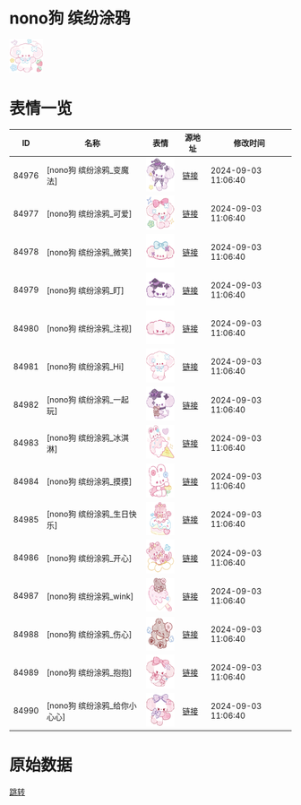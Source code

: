 # nono狗 缤纷涂鸦

<img src="./cover.png" height="60" alt="cover" />

# 表情一览

|ID|名称|表情|源地址|修改时间|
|----|----|----|----|----|
|84976|[nono狗 缤纷涂鸦_变魔法]|<img src="./pic/084976_%5Bnono狗 缤纷涂鸦_变魔法%5D.png" height="60" alt="变魔法"/>|[链接](https://i0.hdslb.com/bfs/garb/4f6c1f398d65b93587915f58c2ffc9d15892d7ff.png)|2024-09-03 11:06:40|
|84977|[nono狗 缤纷涂鸦_可爱]|<img src="./pic/084977_%5Bnono狗 缤纷涂鸦_可爱%5D.png" height="60" alt="可爱"/>|[链接](https://i0.hdslb.com/bfs/garb/037d100a0f1c080d7b7515878fc02f339b16591c.png)|2024-09-03 11:06:40|
|84978|[nono狗 缤纷涂鸦_微笑]|<img src="./pic/084978_%5Bnono狗 缤纷涂鸦_微笑%5D.png" height="60" alt="微笑"/>|[链接](https://i0.hdslb.com/bfs/garb/2acd5d1f0abbdf555a5f85734f033c870e5d0502.png)|2024-09-03 11:06:40|
|84979|[nono狗 缤纷涂鸦_盯]|<img src="./pic/084979_%5Bnono狗 缤纷涂鸦_盯%5D.png" height="60" alt="盯"/>|[链接](https://i0.hdslb.com/bfs/garb/fcb5e32b5de2589a9d9c0d2ad518099675108b0c.png)|2024-09-03 11:06:40|
|84980|[nono狗 缤纷涂鸦_注视]|<img src="./pic/084980_%5Bnono狗 缤纷涂鸦_注视%5D.png" height="60" alt="注视"/>|[链接](https://i0.hdslb.com/bfs/garb/839f67b8ef68ddf1759264730fff4f29c2718731.png)|2024-09-03 11:06:40|
|84981|[nono狗 缤纷涂鸦_Hi]|<img src="./pic/084981_%5Bnono狗 缤纷涂鸦_Hi%5D.png" height="60" alt="Hi"/>|[链接](https://i0.hdslb.com/bfs/garb/7e81d001e5efd2992df763fc222132d5513cdf36.png)|2024-09-03 11:06:40|
|84982|[nono狗 缤纷涂鸦_一起玩]|<img src="./pic/084982_%5Bnono狗 缤纷涂鸦_一起玩%5D.png" height="60" alt="一起玩"/>|[链接](https://i0.hdslb.com/bfs/garb/74a3eb64909448970633886b3e587412c7f238f2.png)|2024-09-03 11:06:40|
|84983|[nono狗 缤纷涂鸦_冰淇淋]|<img src="./pic/084983_%5Bnono狗 缤纷涂鸦_冰淇淋%5D.png" height="60" alt="冰淇淋"/>|[链接](https://i0.hdslb.com/bfs/garb/ac1f156298833e7c40a8f0df685b2d1b71517a72.png)|2024-09-03 11:06:40|
|84984|[nono狗 缤纷涂鸦_摸摸]|<img src="./pic/084984_%5Bnono狗 缤纷涂鸦_摸摸%5D.png" height="60" alt="摸摸"/>|[链接](https://i0.hdslb.com/bfs/garb/b074c0a1af84c62deefeab8885115fb1def8eff1.png)|2024-09-03 11:06:40|
|84985|[nono狗 缤纷涂鸦_生日快乐]|<img src="./pic/084985_%5Bnono狗 缤纷涂鸦_生日快乐%5D.png" height="60" alt="生日快乐"/>|[链接](https://i0.hdslb.com/bfs/garb/1e46aa60a4956cdb641a515384e9a8c6adb342a1.png)|2024-09-03 11:06:40|
|84986|[nono狗 缤纷涂鸦_开心]|<img src="./pic/084986_%5Bnono狗 缤纷涂鸦_开心%5D.png" height="60" alt="开心"/>|[链接](https://i0.hdslb.com/bfs/garb/48b28c2636f56702ae89babfa2a1c2a36b7eeb4a.png)|2024-09-03 11:06:40|
|84987|[nono狗 缤纷涂鸦_wink]|<img src="./pic/084987_%5Bnono狗 缤纷涂鸦_wink%5D.png" height="60" alt="wink"/>|[链接](https://i0.hdslb.com/bfs/garb/e609088afd6db5a94685e922bad7c112c2ba3d21.png)|2024-09-03 11:06:40|
|84988|[nono狗 缤纷涂鸦_伤心]|<img src="./pic/084988_%5Bnono狗 缤纷涂鸦_伤心%5D.png" height="60" alt="伤心"/>|[链接](https://i0.hdslb.com/bfs/garb/487f6a5576ad1076b10d7e7df35d5090f17cc074.png)|2024-09-03 11:06:40|
|84989|[nono狗 缤纷涂鸦_抱抱]|<img src="./pic/084989_%5Bnono狗 缤纷涂鸦_抱抱%5D.png" height="60" alt="抱抱"/>|[链接](https://i0.hdslb.com/bfs/garb/70434ec647b987086d074f6b1505e0ec09c4aee9.png)|2024-09-03 11:06:40|
|84990|[nono狗 缤纷涂鸦_给你小心心]|<img src="./pic/084990_%5Bnono狗 缤纷涂鸦_给你小心心%5D.png" height="60" alt="给你小心心"/>|[链接](https://i0.hdslb.com/bfs/garb/26fe06e35b066de1ab051ac27152d9be351e91a2.png)|2024-09-03 11:06:40|

# 原始数据

[跳转](./raw.json)

